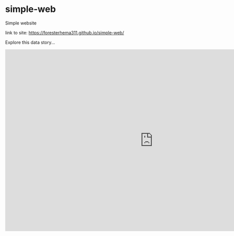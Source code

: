 # simple-web
Simple website

link to site: https://foresterhema311.github.io/simple-web/

Explore this data story...

<iframe width="942.5" height="582.7791666666667" seamless frameborder="0" scrolling="no" src="https://docs.google.com/spreadsheets/d/e/2PACX-1vQ_nA93ejuxFCS033hdoDVJG-pSEB6oAoXSt9dioXppx1_f4ALmGHQjfniXrGs2sYTANHMiH6dQ3Kzc/pubchart?oid=2008070270&amp;format=interactive"></iframe>
